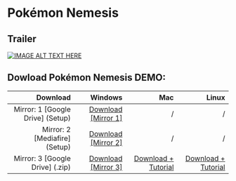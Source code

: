 # Pokémon Nemesis
## Trailer
[![IMAGE ALT TEXT HERE](http://img.youtube.com/vi/kel5kLEhhNw/0.jpg)](http://www.youtube.com/watch?v=kel5kLEhhNw)
## Dowload Pokémon Nemesis DEMO:

| Download                        | Windows               | Mac                   | Linux                 |
| -------------------------------:|----------------------:|----------------------:|-----------------------:
| Mirror: 1 [Google Drive] (Setup)| <a href="https://bit.ly/2znO5aq">Download [Mirror 1]</a>| /                     | /                     | 
| Mirror: 2 [Mediafire] (Setup)   | <a href="https://bit.ly/2u0QYJ5">Download [Mirror 2]</a>| /                     | /                     |   
| Mirror: 3 [Google Drive] (.zip) | <a href="https://bit.ly/2zgHZbt">Download [Mirror 3]</a>| <a href="http://bit.ly/2X7GQJZ">Download + Tutorial</a>| <a href="http://bit.ly/323xOlh">Download + Tutorial</a>                    | 
